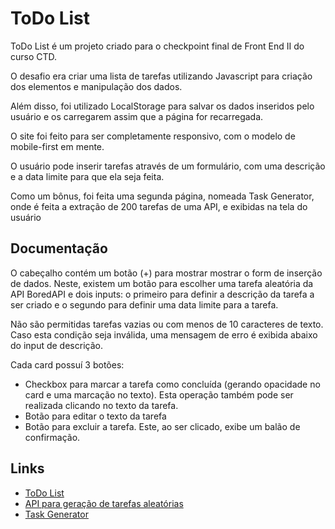 # ToDo List
  
  ToDo List é um projeto criado para o checkpoint final de Front End II do curso CTD. 
  
  O desafio era criar uma lista de tarefas utilizando Javascript para criação dos elementos e manipulação dos dados. 
  
  Além disso, foi utilizado LocalStorage para salvar os dados inseridos pelo usuário e os carregarem assim que a página for recarregada.
  
  O site foi feito para ser completamente responsivo, com o modelo de mobile-first em mente.
  
  O usuário pode inserir tarefas através de um formulário, com uma descrição e a data limite para que ela seja feita.
  
  Como um bônus, foi feita uma segunda página, nomeada Task Generator, onde é feita a extração de 200 tarefas de uma API, e exibidas na tela do usuário
  
  
## Documentação

  O cabeçalho contém um botão (+) para mostrar mostrar o form de inserção de dados. Neste, existem um botão para escolher uma tarefa aleatória da API BoredAPI
  e dois inputs: o primeiro para definir a descrição da tarefa a ser criado
  e o segundo para definir uma data limite para a tarefa. 
  
  Não são permitidas tarefas vazias ou com menos de 10 caracteres de texto. Caso esta condição seja inválida, uma mensagem de erro é exibida abaixo do input de descrição.
  
  Cada card possuí 3 botões:
  - Checkbox para marcar a tarefa como concluída (gerando opacidade no card e uma marcação no texto). Esta operação também pode ser realizada clicando no texto da tarefa.
  - Botão para editar o texto da tarefa
  - Botão para excluir a tarefa. Este, ao ser clicado, exibe um balão de confirmação.

## Links

- [ToDo List](https://jonathancout.github.io/FrontEnd2/Task-List/)
- [API para geração de tarefas aleatórias](https://www.boredapi.com)
- [Task Generator](https://jonathancout.github.io/FrontEnd2/Task-List/Using-API/)
